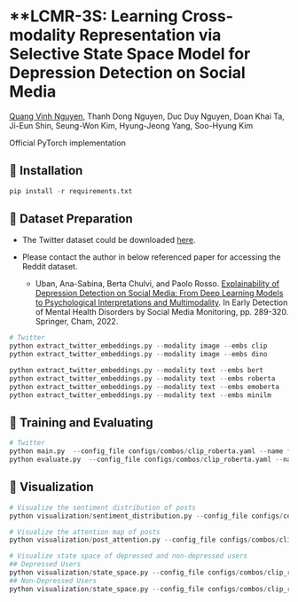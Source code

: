 # **LCMR-3S: Learning Cross-modality Representation via Selective State Space Model for Depression Detection on Social Media

[Quang Vinh Nguyen](https://github.com/vinhhust2806), 
Thanh Dong Nguyen,
Duc Duy Nguyen,
Doan Khai Ta,
Ji-Eun Shin,
Seung-Won Kim,
Hyung-Jeong Yang,
Soo-Hyung Kim

Official PyTorch implementation

## 🌱 Installation

```python
pip install -r requirements.txt
```

## 🍓 Dataset Preparation

- The Twitter dataset could be downloaded [here](https://drive.google.com/open?id=11ye00sHFY5re2NOBRKreg-tVbDNrc7Xd).

- Please contact the author in below referenced paper for accessing the Reddit dataset.
  * Uban, Ana-Sabina, Berta Chulvi, and Paolo Rosso. [Explainability of Depression Detection on Social Media: From Deep Learning Models to Psychological Interpretations and Multimodality](https://link.springer.com/chapter/10.1007/978-3-031-04431-1_13). In Early Detection of Mental Health Disorders by Social Media Monitoring, pp. 289-320. Springer, Cham, 2022.

```python
# Twitter
python extract_twitter_embeddings.py --modality image --embs clip
python extract_twitter_embeddings.py --modality image --embs dino

python extract_twitter_embeddings.py --modality text --embs bert
python extract_twitter_embeddings.py --modality text --embs roberta
python extract_twitter_embeddings.py --modality text --embs emoberta
python extract_twitter_embeddings.py --modality text --embs minilm
```

## 🚀 Training and Evaluating
```python
# Twitter
python main.py  --config_file configs/combos/clip_roberta.yaml --name fold-0-twitter-ws-128-clip-roberta --group lcmr3s --dataset twitter --fold 0 --window_size 128 --position_embeddings zero --mode run --epochs 200 --batch_size 32
python evaluate.py  --config_file configs/combos/clip_roberta.yaml --name fold-0-twitter-ws-128-clip-roberta --group lcmr3s --dataset twitter --fold 0 --window_size 128  --position_embeddings zero --output_dir twitter
```

## 👀 Visualization
```python
# Visualize the sentiment distribution of posts 
python visualization/sentiment_distribution.py --config_file configs/combos/clip_roberta.yaml --dataset twitter --fold 0 --window_size 128 --position_embeddings zero --kind test --weight best.ckpt

# Visualize the attention map of posts
python visualization/post_attention.py --config_file configs/combos/clip_roberta.yaml --dataset twitter --fold 0 --window_size 128 --position_embeddings zero --kind test --weight best.ckpt

# Visualize state space of depressed and non-depressed users
## Depressed Users
python visualization/state_space.py --config_file configs/combos/clip_roberta.yaml --dataset twitter --fold 0 --window_size 128 --position_embeddings zero --kind test --type Depressed --weight best.ckpt
## Non-Depressed Users
python visualization/state_space.py --config_file configs/combos/clip_roberta.yaml --dataset twitter --fold 0 --window_size 128 --position_embeddings zero --kind test --type Non-Depressed --weight best.ckpt
```

